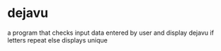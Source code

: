 # dejavu
a program that checks input data entered by user and display dejavu if letters repeat else displays unique
